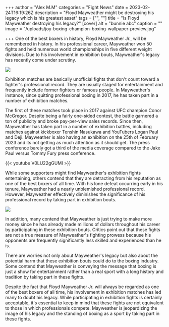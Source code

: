 +++
author = "Alex M.M"
categories = "Fight News"
date = 2023-02-24T16:19:26Z
description = "Floyd Mayweather might be destroying his legacy which is his greatest asset"
tags = ["", ""]
title = "Is Floyd Mayweather destroying his legacy?"
[cover]
alt = "bunnie abc"
caption = ""
image = "/uploads/joy-boxing-champion-boxing-wallpaper-preview.jpg"

+++
One of the best boxers in history, Floyd Mayweather Jr., will be remembered in history. In his professional career, Mayweather won 50 fights and held numerous world championships in five different weight divisions. Due to his involvement in exhibition bouts, Mayweather's legacy has recently come under scrutiny.

![](/uploads/img_20230214_212154.jpg)

Exhibition matches are basically unofficial fights that don't count toward a fighter's professional record. They are usually staged for entertainment and frequently include former fighters or famous people. In Mayweather's instance, since quitting professional boxing in 2017, he has taken part in a number of exhibition matches.

The first of these matches took place in 2017 against UFC champion Conor McGregor. Despite being a fairly one-sided contest, the battle garnered a ton of publicity and broke pay-per-view sales records. Since then, Mayweather has taken part in a number of exhibition battles, including matches against kickboxer Tenshin Nasukawa and YouTubers Logan Paul and Deji. Mayweather is also having an exhibition on the 25th of February 2023 and its not getting as much attention as it should get. The press conference barely got a third of the media coverage compared to the Jake Paul  versus Tommy Fury press conference.

{{< youtube V0LU22gGUMI >}}

While some supporters might find Mayweather's exhibition fights entertaining, others contend that they are detracting from his reputation as one of the best boxers of all time. With his lone defeat occurring early in his tenure, Mayweather had a nearly unblemished professional record. However, Mayweather effectively diminishes the significance of his professional record by taking part in exhibition bouts.

![](/uploads/floyd-mayweather-logan-paul.jpg)

In addition, many contend that Mayweather is just trying to make more money since he has already made millions of dollars throughout his career by participating in these exhibition bouts. Critics point out that these fights are not a true measure of Mayweather's fighting prowess because his opponents are frequently significantly less skilled and experienced than he is.

There are worries not only about Mayweather's legacy but also about the potential harm that these exhibition bouts could do to the boxing industry. Some contend that Mayweather is conveying the message that boxing is just a show for entertainment rather than a real sport with a long history and tradition by taking part in these fights.

Despite the fact that Floyd Mayweather Jr. will always be regarded as one of the best boxers of all time, his involvement in exhibition matches has led many to doubt his legacy. While participating in exhibition fights is certainly acceptable, it's essential to keep in mind that these fights are not equivalent to those in which professionals compete. Mayweather is jeopardizing the image of his legacy and the standing of boxing as a sport by taking part in these fights.